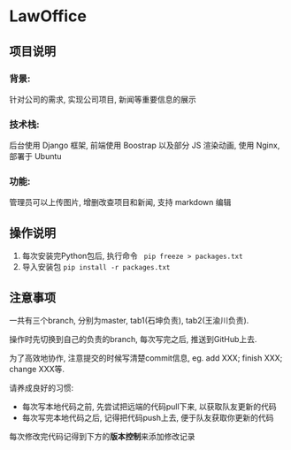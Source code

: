 # LawOffice

## 项目说明
### 背景: 
针对公司的需求, 实现公司项目, 新闻等重要信息的展示

### 技术栈: 
后台使用 Django 框架, 前端使用 Boostrap 以及部分 JS 渲染动画, 使用 Nginx, 部署于 Ubuntu

### 功能:
管理员可以上传图片, 增删改查项目和新闻, 支持 markdown 编辑


## 操作说明
1. 每次安装完Python包后, 执行命令
` pip freeze > packages.txt`
2. 导入安装包 `pip install -r packages.txt`



## 注意事项
一共有三个branch, 分别为master, tab1(石坤负责), tab2(王渝川负责). 

操作时先切换到自己的负责的branch, 每次写完之后, 推送到GitHub上去. 

为了高效地协作, 注意提交的时候写清楚commit信息, eg. add XXX;  finish XXX; change XXX等.

请养成良好的习惯: 
- 每次写本地代码之前, 先尝试把远端的代码pull下来, 以获取队友更新的代码
- 每次写完本地代码之后, 记得把代码push上去, 便于队友获取你更新的代码

每次修改完代码记得到下方的**版本控制**来添加修改记录

